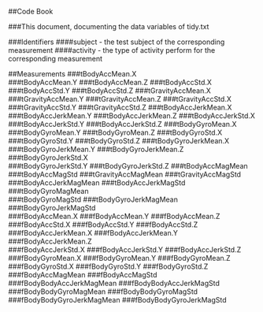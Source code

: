 ##Code Book

###This document, documenting the data variables of tidy.txt

###Identifiers
####subject - the test subject of the corresponding measurement
####activity - the type of activity perform for the corresponding measurement

##Measurements
###tBodyAccMean.X          
###tBodyAccMean.Y
###tBodyAccMean.Z
###tBodyAccStd.X           
###tBodyAccStd.Y
###tBodyAccStd.Z
###tGravityAccMean.X       
###tGravityAccMean.Y
###tGravityAccMean.Z
###tGravityAccStd.X     
###tGravityAccStd.Y
###tGravityAccStd.Z
###tBodyAccJerkMean.X      
###tBodyAccJerkMean.Y
###tBodyAccJerkMean.Z
###tBodyAccJerkStd.X       
###tBodyAccJerkStd.Y
###tBodyAccJerkStd.Z
###tBodyGyroMean.X         
###tBodyGyroMean.Y
###tBodyGyroMean.Z
###tBodyGyroStd.X          
###tBodyGyroStd.Y
###tBodyGyroStd.Z
###tBodyGyroJerkMean.X     
###tBodyGyroJerkMean.Y
###tBodyGyroJerkMean.Z
###tBodyGyroJerkStd.X      
###tBodyGyroJerkStd.Y
###tBodyGyroJerkStd.Z
###tBodyAccMagMean         
###tBodyAccMagStd
###tGravityAccMagMean
###tGravityAccMagStd       
###tBodyAccJerkMagMean
###tBodyAccJerkMagStd
###tBodyGyroMagMean        
###tBodyGyroMagStd
###tBodyGyroJerkMagMean
###tBodyGyroJerkMagStd     
###fBodyAccMean.X
###fBodyAccMean.Y
###fBodyAccMean.Z          
###fBodyAccStd.X
###fBodyAccStd.Y
###fBodyAccStd.Z           
###fBodyAccJerkMean.X
###fBodyAccJerkMean.Y
###fBodyAccJerkMean.Z      
###fBodyAccJerkStd.X
###fBodyAccJerkStd.Y
###fBodyAccJerkStd.Z       
###fBodyGyroMean.X
###fBodyGyroMean.Y
###fBodyGyroMean.Z
###fBodyGyroStd.X
###fBodyGyroStd.Y
###fBodyGyroStd.Z          
###fBodyAccMagMean
###fBodyAccMagStd
###fBodyBodyAccJerkMagMean 
###fBodyBodyAccJerkMagStd
###fBodyBodyGyroMagMean
###fBodyBodyGyroMagStd
###fBodyBodyGyroJerkMagMean
###fBodyBodyGyroJerkMagStd